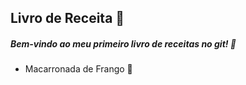 ## Livro de Receita :book:

##### Bem-vindo ao meu primeiro livro de receitas no git! :handshake:

- Macarronada de Frango :chicken:

  





